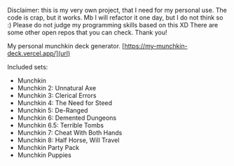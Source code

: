 Disclaimer: this is my very own project, that I need for my personal use. The code is crap, but it works. Mb I will refactor it one day, but I do not think so :) Please do not judge my programming skills based on this XD There are some other open repos that you can check. Thank you!

My personal munchkin deck generator.
[https://my-munchkin-deck.vercel.app/](url)

Included sets:

- Munchkin
- Munchkin 2: Unnatural Axe
- Munchkin 3: Clerical Errors
- Munchkin 4: The Need for Steed
- Munchkin 5: De-Ranged
- Munchkin 6: Demented Dungeons
- Munchkin 6.5: Terrible Tombs
- Munchkin 7: Cheat With Both Hands
- Munchkin 8: Half Horse, Will Travel
- Munchkin Party Pack
- Munchkin Puppies
